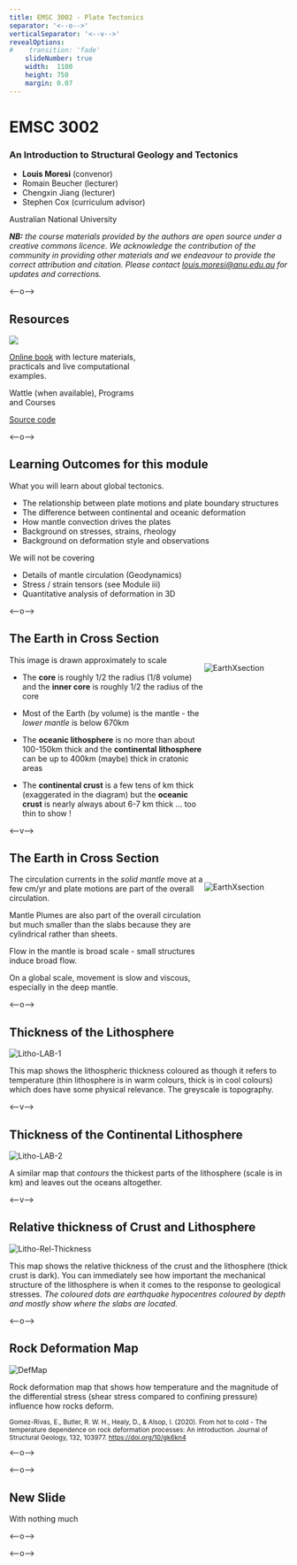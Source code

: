 ```yaml
---
title: EMSC 3002 - Plate Tectonics 
separator: '<--o-->'
verticalSeparator: '<--v-->'
revealOptions:
#    transition: 'fade'
    slideNumber: true
    width:  1100
    height: 750
    margin: 0.07
---
```


# EMSC 3002

### An Introduction to Structural Geology and Tectonics

  - **Louis Moresi** (convenor)
  - Romain Beucher (lecturer)
  - Chengxin Jiang (lecturer)
  - Stephen Cox (curriculum advisor)

Australian National University

_**NB:** the course materials provided by the authors are open source under a creative commons licence. 
We acknowledge the contribution of the community in providing other materials and we endeavour to 
provide the correct attribution and citation. Please contact louis.moresi@anu.edu.au for updates and 
corrections._

<--o-->

## Resources

 ![](images/EMSC3002-JB-QRcode.png) <!-- .element style="float: right" width="25%" -->

<div  style="width:50%">

  [Online book](https://anu-rses-education.github.io/EMSC-3002/FrontPage.html)
with lecture materials, practicals and live computational examples.

  Wattle (when available), Programs and Courses  

  [Source code](https://github.com/underworld-geodynamics-cloud/self-managing-jupyterhub)
</div> 
<--o-->

## Learning Outcomes for this module

What you will learn about global tectonics.

 - The relationship between plate motions and plate boundary structures
 - The difference between continental and oceanic deformation
 - How mantle convection drives the plates
 - Background on stresses, strains, rheology
 - Background on deformation style and observations

We will not be covering

 - Details of mantle circulation (Geodynamics)
 - Stress / strain tensors (see Module iii)
 - Quantitative analysis of deformation in 3D

<--o-->

## The Earth in Cross Section

<div style="width:30%; float:right"> 

![EarthXsection](images/EarthXsection.svg) 

</div>

<div style="width:70%">

This image is drawn approximately to scale 

  - The **core** is roughly 1/2 the radius (1/8 volume) and the **inner core** is roughly 1/2 the radius of the core </br>

  - Most of the Earth (by volume) is the mantle - the *lower mantle* is below 670km </br>

  - The **oceanic lithosphere** is no more than about 100-150km thick and the **continental lithosphere** can be up to 400km (maybe) thick in cratonic areas </br>

  - The **continental crust** is a few tens of km thick (exaggerated in the diagram) but the **oceanic crust** is nearly always about 6-7 km thick ... too thin to show !

</div>

<--v-->

## The Earth in Cross Section

<div style="width:30%; float:right"> 

![EarthXsection](images/EarthXsection.svg) 

</div>

<div style="width:70%">

The circulation currents in the *solid mantle* move at a few cm/yr and plate motions are 
part of the overall circulation. 

Mantle Plumes are also part of the overall circulation but much smaller than the slabs because 
they are cylindrical rather than sheets. 

Flow in the mantle is broad scale - small structures induce broad flow. 

On a global scale, movement is slow and viscous, especially in the deep mantle. 


</div>

<--o-->

## Thickness of the Lithosphere

![Litho-LAB-1](images/LABDepthMap.svg) <!-- .element style="display:block; margin-left:auto; margin-right:auto; width:60%" -->

This map shows the lithospheric thickness coloured as though it refers to temperature (thin lithosphere is in warm colours, thick is in cool colours) which does have some physical relevance. The greyscale is topography.

<--v-->

## Thickness of the Continental Lithosphere

![Litho-LAB-2](images/LithosphereThickness.png) <!-- .element style="display:block; margin-left:auto; margin-right:auto; width:60%" -->

A similar map that *contours* the thickest parts of the lithosphere (scale is in km) and leaves out the oceans altogether. 

<--v-->

## Relative thickness of Crust and Lithosphere

![Litho-Rel-Thickness](images/LithosphereRelativeThickness.svg) <!-- .element style="display:block; margin-left:auto; margin-right:auto; width:60%" -->

This map shows the relative thickness of the crust and the lithosphere (thick crust is dark). You can immediately see how important the mechanical structure of the lithosphere is when it comes to the response to geological stresses. *The coloured dots are earthquake hypocentres coloured by depth and mostly show where the slabs are located.*

<--o-->

## Rock Deformation Map


![DefMap](images/Gomez-Rivas-DeformationMap.jpg) <!-- .element style="display:block; margin-left:auto; margin-right:auto; width:50%" -->

Rock deformation map that shows how temperature and the magnitude of the differential stress (shear stress compared to confining pressure) influence how rocks deform.

<small>

Gomez-Rivas, E., Butler, R. W. H., Healy, D., & Alsop, I. (2020). From hot to cold - The temperature dependence on rock deformation processes: An introduction. Journal of Structural Geology, 132, 103977. https://doi.org/10/gk6kn4

</small>
<--o--> 

<--o-->


## New Slide

With nothing much 

<--o-->


<--o-->

